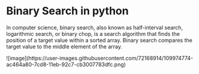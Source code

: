 <h1>Binary Search in python</h1>
<p>In computer science, binary search, also known as half-interval search, logarithmic search, or binary chop, is a search algorithm that finds the position of a target value within a sorted array. Binary search compares the target value to the middle element of the array.</p>
![image](https://user-images.githubusercontent.com/72168914/109974774-ac464a80-7cd8-11eb-92c7-cb3007783dfc.png)